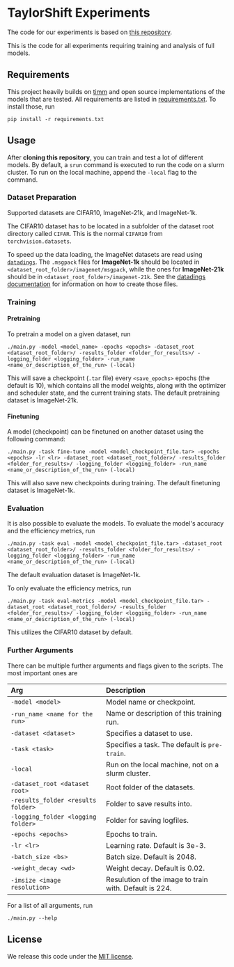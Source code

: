 # TaylorShift Experiments
The code for our experiments is based on [this repository](https://github.com/tobna/WhatTransformerToFavor).

This is the code for all experiments requiring training and analysis of full models.


## Requirements
This project heavily builds on [timm](https://github.com/huggingface/pytorch-image-models) and open source implementations of the models that are tested.
All requirements are listed in [requirements.txt](./requirements.txt).
To install those, run
```commandline
pip install -r requirements.txt
```

## Usage
After **cloning this repository**, you can train and test a lot of different models.
By default, a `srun` command is executed to run the code on a slurm cluster. 
To run on the local machine, append the `-local` flag to the command.

### Dataset Preparation
Supported datasets are CIFAR10, ImageNet-21k, and ImageNet-1k.

The CIFAR10 dataset has to be located in a subfolder of the dataset root directory called `CIFAR`.
This is the normal `CIFAR10` from `torchvision.datasets`.

To speed up the data loading, the ImageNet datasets are read using [`datadings`](https://datadings.readthedocs.io/en/stable/). 
The `.msgpack` files for **ImageNet-1k** should be located in `<dataset_root_folder>/imagenet/msgpack`, 
while the ones for **ImageNet-21k** should be in `<dataset_root_folder>/imagenet-21k`.
See the [datadings documentation](https://datadings.readthedocs.io/en/stable/) for information on how to create those files.

### Training
#### Pretraining
To pretrain a model on a given dataset, run
```commandline
./main.py -model <model_name> -epochs <epochs> -dataset_root <dataset_root_folder>/ -results_folder <folder_for_results>/ -logging_folder <logging_folder> -run_name <name_or_description_of_the_run> (-local)
```
This will save a checkpoint (`.tar` file) every `<save_epochs>` epochs (the default is 10), which contains all the model weights, along with the optimizer and scheduler state, and the current training stats.
The default pretraining dataset is ImageNet-21k.

#### Finetuning
A model (checkpoint) can be finetuned on another dataset using the following command:
```commandline
./main.py -task fine-tune -model <model_checkpoint_file.tar> -epochs <epochs> -lr <lr> -dataset_root <dataset_root_folder>/ -results_folder <folder_for_results>/ -logging_folder <logging_folder> -run_name <name_or_description_of_the_run> (-local)
```
This will also save new checkpoints during training.
The default finetuning dataset is ImageNet-1k.

### Evaluation
It is also possible to evaluate the models.
To evaluate the model's accuracy and the efficiency metrics, run
```commandline
./main.py -task eval -model <model_checkpoint_file.tar> -dataset_root <dataset_root_folder>/ -results_folder <folder_for_results>/ -logging_folder <logging_folder> -run_name <name_or_description_of_the_run> (-local)
```
The default evaluation dataset is ImageNet-1k.

To only evaluate the efficiency metrics, run
```commandline
./main.py -task eval-metrics -model <model_checkpoint_file.tar> -dataset_root <dataset_root_folder>/ -results_folder <folder_for_results>/ -logging_folder <logging_folder> -run_name <name_or_description_of_the_run> (-local)
```
This utilizes the CIFAR10 dataset by default.

### Further Arguments
There can be multiple further arguments and flags given to the scripts.
The most important ones are

| Arg                                | Description                                            |
|:-----------------------------------|:-------------------------------------------------------|
| `-model <model>`                   | Model name or checkpoint.                              |
| `-run_name <name for the run>`     | Name or description of this training run.              |
| `-dataset <dataset>`               | Specifies a dataset to use.                            |
| `-task <task>`                     | Specifies a task. The default is `pre-train`.          |
| `-local`                           | Run on the local machine, not on a slurm cluster.      |
| `-dataset_root <dataset root>`     | Root folder of the datasets.                           |
| `-results_folder <results folder>` | Folder to save results into.                           |
| `-logging_folder <logging folder>` | Folder for saving logfiles.                            |
| `-epochs <epochs>`                 | Epochs to train.                                       |
| `-lr <lr>`                         | Learning rate. Default is 3e-3.                        |
| `-batch_size <bs>`                 | Batch size. Default is 2048.                           |
| `-weight_decay <wd>`               | Weight decay. Default is 0.02.                         |
| `-imsize <image resolution>`       | Resulution of the image to train with. Default is 224. |

For a list of all arguments, run
```commandline
./main.py --help
```

## License
We release this code under the [MIT license](./LICENSE).


